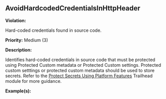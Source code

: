 AvoidHardcodedCredentialsInHttpHeader[](#avoidhardcodedcredentialsinhttpheader)
------------------------------------------------------------------------------------------------------------------------------------------------------

**Violation:**

   Hard-coded credentials found in source code.


**Priority:** Medium (3)

**Description:**

   Identifies hard-coded credentials in source code that must be protected using Protected Custom metadata or Protected Custom settings.
Protected custom setttings or protected custom metadata should be used to store secrets.
Refer to the [Protect Secrets Using Platform Features](https://trailhead.salesforce.com/content/learn/modules/secure-secrets-storage/protect-secrets-using-platform-features) Trailhead module for more guidance.

**Example(s):**
